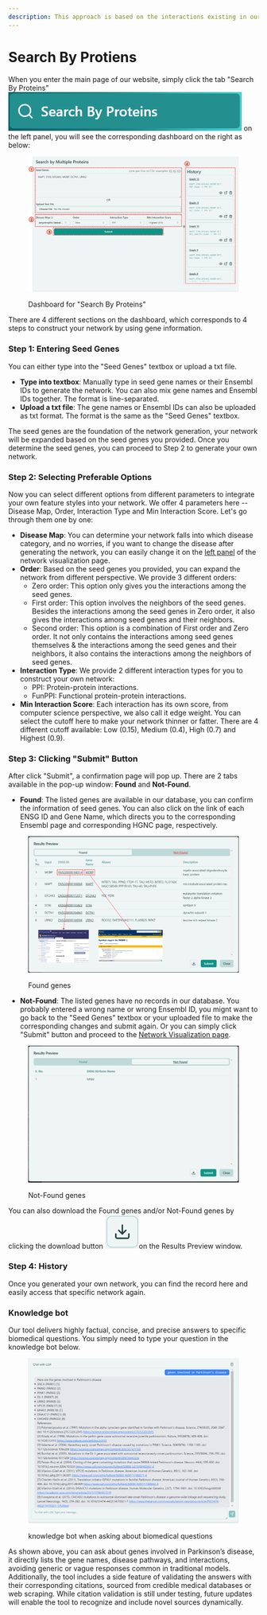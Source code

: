 ```yaml
---
description: This approach is based on the interactions existing in our database
---
```


# Search By Protiens

When you enter the main page of our website, simply click the tab "Search By Proteins" <img src="../.gitbook/assets/1735944551051(1).png" alt="" data-size="line"> on the left panel, you will see the corresponding dashboard on the right as below:

<figure><img src="../.gitbook/assets/1735945708067.png" alt=""><figcaption><p>Dashboard for "Search By Proteins"</p></figcaption></figure>

There are 4 different sections on the dashboard, which corresponds to 4 steps to construct your network by using gene information.&#x20;

### Step 1: Entering Seed Genes

You can either type into the "Seed Genes" textbox or upload a txt file.&#x20;

* **Type into textbox**: Manually type in seed gene names or their Ensembl IDs to generate the network. You can also mix gene names and Ensembl IDs together. The format is line-separated.
* **Upload a txt file**: The gene names or Ensembl IDs can also be uploaded as txt format. The format is the same as the "Seed Genes" textbox.

The seed genes are the foundation of the network generation, your network will be expanded based on the seed genes you provided. Once you determine the seed genes, you can proceed to Step 2 to generate your own network.

### Step 2: Selecting Preferable Options

Now you can select different options from different parameters to integrate your own feature styles into your network. We offer 4 parameters here -- Disease Map, Order, Interaction Type and Min Interaction Score. Let's go through them one by one:

* **Disease Map**: You can determine your network falls into which disease category, and no worries, if you want to change the disease after generating the network, you can easily change it on the [left panel](../network-visualization/left-panel.md) of the network visualization page.&#x20;
* **Order**: Based on the seed genes you provided, you can expand the network from different perspective. We provide 3 different orders:
  * Zero order: This option only gives you the interactions among the seed genes.
  * First order: This option involves the neighbors of the seed genes. Besides the interactions among the seed genes in Zero order, it also gives the interactions among seed genes and their neighbors.
  * Second order: This option is a combination of First order and Zero order. It not only contains the interactions among seed genes themselves & the interactions among the seed genes and their neighbors, it also contains the interactions among the neighbors of seed genes.
* **Interaction Type**: We provide 2 different interaction types for you to construct your own network:
  * PPI: Protein-protein interactions.
  * FunPPI: Functional protein-protein interactions.
* **Min Interaction Score**: Each interaction has its own score, from computer science perspective, we also call it edge weight. You can select the cutoff here to make your network thinner or fatter. There are 4 different cutoff available: Low (0.15), Medium (0.4), High (0.7) and Highest (0.9).

### Step 3: Clicking "Submit" Button

After click "Submit", a confirmation page will pop up. There are 2 tabs available in the pop-up window: **Found** and **Not-Found**.

* **Found**: The listed genes are available in our database, you can confirm the information of seed genes. You can also click on the link of each ENSG ID and Gene Name, which directs you to the corresponding Ensembl page and corresponding HGNC page, respectively.

<figure><img src="../.gitbook/assets/1735947451592.png" alt=""><figcaption><p>Found genes</p></figcaption></figure>

* **Not-Found**: The listed genes have no records in our database. You probably entered a wrong name or wrong Ensembl ID, you mignt want to go back to the "Seed Genes" textbox or your uploaded file to make the corresponding changes and submit again. Or you can simply click "Submit" button and proceed to the [Network Visualization page](../network-visualization/).

<figure><img src="../.gitbook/assets/1735947527812 (1).png" alt=""><figcaption><p>Not-Found genes</p></figcaption></figure>

You can also download the Found genes and/or Not-Found genes by clicking the download button <img src="../.gitbook/assets/1735947613294.png" alt="" data-size="line">on the Results Preview window.

### Step 4: History

Once you generated your own network, you can find the record here and easily access that specific network again.

### Knowledge bot

Our tool delivers highly factual, concise, and precise answers to specific biomedical questions. You simply need to type your question in the knowledge bot below.&#x20;

<figure><img src="../.gitbook/assets/1735967967095.png" alt=""><figcaption><p>knowledge bot when asking about biomedical questions</p></figcaption></figure>

As shown above, you can ask about genes involved in Parkinson’s disease, it directly lists the gene names, disease pathways, and interactions, avoiding generic or vague responses common in traditional models. Additionally, the tool includes a side feature of validating the answers with their corresponding citations, sourced from credible medical databases or web scraping. While citation validation is still under testing, future updates will enable the tool to recognize and include novel sources dynamically.&#x20;

